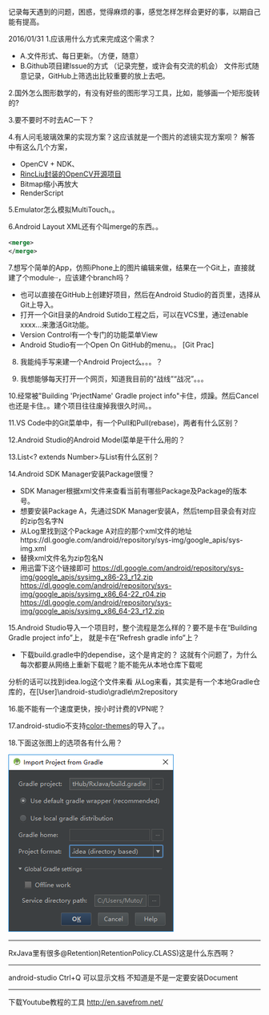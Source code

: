 记录每天遇到的问题，困惑，觉得麻烦的事，感觉怎样怎样会更好的事，以期自己能有提高。

2016/01/31
1.应该用什么方式来完成这个需求？
  * A.文件形式、每日更新。（方便，随意）
  * B.Github项目建Issue的方式 （记录完整，或许会有交流的机会）
文件形式随意记录，GitHub上筛选出比较重要的放上去吧。

2.国外怎么图形数学的，有没有好些的图形学习工具，比如，能够画一个矩形旋转的?


3.要不要时不时去AC一下？

4.有人问毛玻璃效果的实现方案？这应该就是一个图片的滤镜实现方案呗？
解答中有这么几个方案，
 * OpenCV + NDK、
 * [RincLiu封装的OpenCV开源项目](https://github.com/RincLiu/Roid-OpenCV-Snippets)
 * Bitmap缩小再放大
 * RenderScript


5.Emulator怎么模拟MultiTouch。。


6.Android Layout XML还有个叫merge的东西。。
```xml
<merge>
</merge>
```

7.想写个简单的App，仿照iPhone上的图片编辑来做，结果在一个Git上，直接就建了个module··，应该建个branch吗？
* 也可以直接在GitHub上创建好项目，然后在Android Studio的首页里，选择从Git上导入。
* 打开一个Git目录的Android Sutido工程之后，可以在VCS里，通过enable xxxx...来激活Git功能。
* Version Control有一个专门的功能菜单View
* Android Studio有一个Open On GitHub的menu。。
[Git Prac]


8. 我能纯手写来建一个Android Project么。。。？

9. 我想能够每天打开一个网页，知道我目前的“战线”“战况”。。。

10.经常被"Building 'PrjectName' Gradle project info"卡住，烦躁。然后Cancel也还是卡住。。建个项目往往废掉我很久时间。。



11.VS Code中的Git菜单中，有一个Pull和Pull(rebase)，两者有什么区别？


12.Android Studio的Android Model菜单是干什么用的？

13.List<? extends Number>与List<Number>有什么区别？

14.Android SDK Manager安装Package很慢？
* SDK Manager根据xml文件来查看当前有哪些Package及Package的版本号。
* 想要安装Package A，先通过SDK Manager安装A，然后temp目录会有对应的zip包名字N
* 从Log里找到这个Package A对应的那个xml文件的地址https://dl.google.com/android/repository/sys-img/google_apis/sys-img.xml
* 替换xml文件名为zip包名N
* 用迅雷下这个链接即可
 https://dl.google.com/android/repository/sys-img/google_apis/sysimg_x86-23_r12.zip
 https://dl.google.com/android/repository/sys-img/google_apis/sysimg_x86_64-22_r04.zip
 https://dl.google.com/android/repository/sys-img/google_apis/sysimg_x86_64-23_r12.zip
 
 
 15.Android Studio导入一个项目时，整个流程是怎么样的？要不是卡在“Building Gradle project info”上，
 就是卡在“Refresh gradle info”上？
 
 * 下载build.gradle中的dependise，这个是肯定的？
 这就有个问题了，为什么每次都要从网络上重新下载呢？能不能先从本地仓库下载呢
 
 分析的话可以找到idea.log这个文件来看
 从Log来看，其实是有一个本地Gradle仓库的，在[User]\android-studio\gradle\m2repository
 
 
 16.能不能有一个速度更快，按小时计费的VPN呢？
 
 17.android-studio不支持[color-themes](http://color-themes.com/?view=index)的导入了。。
 
 18.下面这张图上的选项各有什么用？

 ![Import Porject](.\image\import-project.png)
 
 ---
RxJava里有很多@Retention)RetentionPolicy.CLASS)这是什么东西啊？


---
android-studio Ctrl+Q 可以显示文档 不知道是不是一定要安装Document
 
 
 ---
 下载Youtube教程的工具 http://en.savefrom.net/